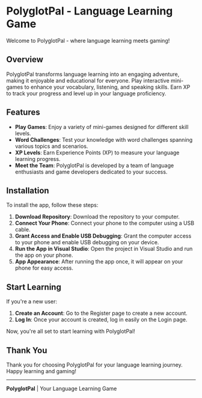 # PolyglotPal - Language Learning Game

Welcome to PolyglotPal - where language learning meets gaming!

## Overview

PolyglotPal transforms language learning into an engaging adventure, making it enjoyable and educational for everyone. Play interactive mini-games to enhance your vocabulary, listening, and speaking skills. Earn XP to track your progress and level up in your language proficiency.

## Features

- **Play Games**: Enjoy a variety of mini-games designed for different skill levels.
- **Word Challenges**: Test your knowledge with word challenges spanning various topics and scenarios.
- **XP Levels**: Earn Experience Points (XP) to measure your language learning progress.
- **Meet the Team**: PolyglotPal is developed by a team of language enthusiasts and game developers dedicated to your success.

## Installation

To install the app, follow these steps:

1. **Download Repository**: Download the repository to your computer.
2. **Connect Your Phone**: Connect your phone to the computer using a USB cable.
3. **Grant Access and Enable USB Debugging**: Grant the computer access to your phone and enable USB debugging on your device.
4. **Run the App in Visual Studio**: Open the project in Visual Studio and run the app on your phone.
5. **App Appearance**: After running the app once, it will appear on your phone for easy access.

## Start Learning

If you're a new user:

1. **Create an Account**: Go to the Register page to create a new account.
2. **Log In**: Once your account is created, log in easily on the Login page.

Now, you're all set to start learning with PolyglotPal!


## Thank You

Thank you for choosing PolyglotPal for your language learning journey. Happy learning and gaming!

---
**PolyglotPal** | Your Language Learning Game 
